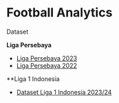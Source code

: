 # **Football Analytics**

Dataset

**Liga Persebaya**

* <a href="">Liga Persebaya 2023</a>
* <a href="">Liga Persebaya 2022</a>

**Liga 1 Indonesia

* <a href="">Dataset Liga 1 Indonesia 2023/24</a>
